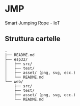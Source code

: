 # JMP
Smart Jumping Rope - IoT

## Struttura cartelle

```
.
├── README.md
├── esp32/
│   ├── src/
│   ├── test/
│   ├── asset/ (png, svg, ecc.)
│   └── README.md
└── web/
    ├── src/
    ├── test/
    ├── asset/ (png, svg, ecc.)
    └── README.md
```
